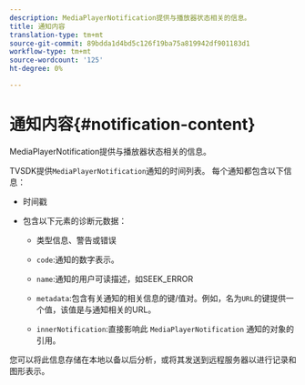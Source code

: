 ```yaml
---
description: MediaPlayerNotification提供与播放器状态相关的信息。
title: 通知内容
translation-type: tm+mt
source-git-commit: 89bdda1d4bd5c126f19ba75a819942df901183d1
workflow-type: tm+mt
source-wordcount: '125'
ht-degree: 0%

---
```



# 通知内容{#notification-content}

MediaPlayerNotification提供与播放器状态相关的信息。

TVSDK提供`MediaPlayerNotification`通知的时间列表。 每个通知都包含以下信息：

* 时间戳
* 包含以下元素的诊断元数据：

   * 类型信息、警告或错误
   * `code`:通知的数字表示。
   * `name`:通知的用户可读描述，如SEEK_ERROR
   * `metadata`:包含有关通知的相关信息的键/值对。例如，名为`URL`的键提供一个值，该值是与通知相关的URL。

   * `innerNotification`:直接影响此 `MediaPlayerNotification` 通知的对象的引用。

您可以将此信息存储在本地以备以后分析，或将其发送到远程服务器以进行记录和图形表示。

